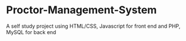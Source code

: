 # Proctor-Management-System
A self study project using HTML/CSS, Javascript for front end and PHP, MySQL for back end
